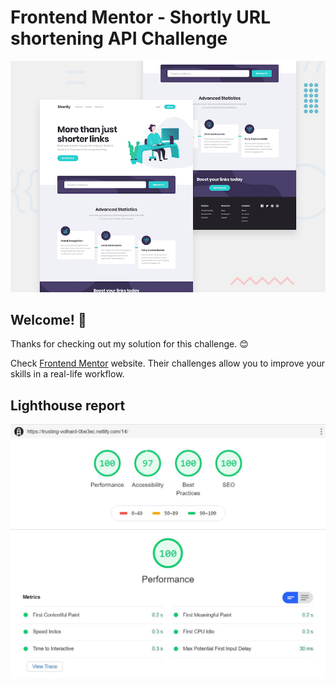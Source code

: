 # Frontend Mentor - Shortly URL shortening API Challenge

![Design preview for the Shortly URL shortening API coding challenge](./design/desktop-preview.jpg)

## Welcome! 👋

Thanks for checking out my solution for this challenge. :blush:

Check [Frontend Mentor](https://frontendmentor.io) website. Their challenges allow you to improve your skills in a real-life workflow.

## Lighthouse report

![Lighthouse report for my solution](./lighthouse-report/lighthouse-14-challenge.JPG)
